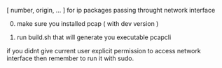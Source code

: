 [ number, origin, ... ] for ip packages passing throught network interface

0. make sure you installed pcap ( with dev version )

1. run build.sh that will generate you executable pcapcli

if you didnt give current user explicit permission to access network interface then remember to run it with sudo.